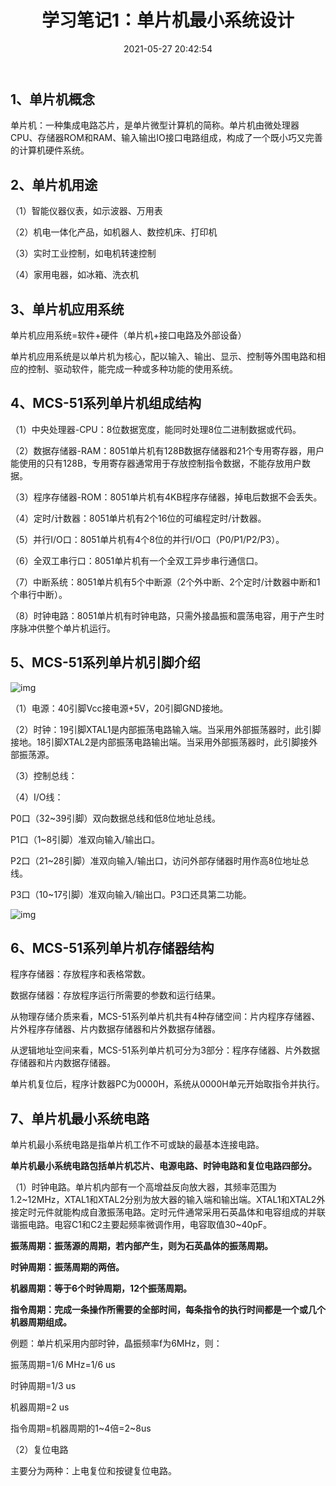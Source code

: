 ﻿---
title: 学习笔记1：单片机最小系统设计
date: 2021-05-27 20:42:54
category: 单片机
tags: 单片机
---

## 1、单片机概念

单片机：一种集成电路芯片，是单片微型计算机的简称。单片机由微处理器CPU、存储器ROM和RAM、输入输出IO接口电路组成，构成了一个既小巧又完善的计算机硬件系统。

## 2、单片机用途

（1）智能仪器仪表，如示波器、万用表

（2）机电一体化产品，如机器人、数控机床、打印机

（3）实时工业控制，如电机转速控制

（4）家用电器，如冰箱、洗衣机

## 3、单片机应用系统

单片机应用系统=软件+硬件（单片机+接口电路及外部设备）

单片机应用系统是以单片机为核心，配以输入、输出、显示、控制等外围电路和相应的控制、驱动软件，能完成一种或多种功能的使用系统。

## 4、MCS-51系列单片机组成结构

（1）中央处理器-CPU：8位数据宽度，能同时处理8位二进制数据或代码。

（2）数据存储器-RAM：8051单片机有128B数据存储器和21个专用寄存器，用户能使用的只有128B，专用寄存器通常用于存放控制指令数据，不能存放用户数据。

（3）程序存储器-ROM：8051单片机有4KB程序存储器，掉电后数据不会丢失。

（4）定时/计数器：8051单片机有2个16位的可编程定时/计数器。

（5）并行I/O口：8051单片机有4个8位的并行I/O口（P0/P1/P2/P3）。

（6）全双工串行口：8051单片机有一个全双工异步串行通信口。

（7）中断系统：8051单片机有5个中断源（2个外中断、2个定时/计数器中断和1个串行中断）。

（8）时钟电路：8051单片机有时钟电路，只需外接晶振和震荡电容，用于产生时序脉冲供整个单片机运行。

## 5、MCS-51系列单片机引脚介绍

![img](https://img2020.cnblogs.com/blog/1729775/202102/1729775-20210221184228988-605752706.png)

 （1）电源：40引脚Vcc接电源+5V，20引脚GND接地。

（2）时钟：19引脚XTAL1是内部振荡电路输入端。当采用外部振荡器时，此引脚接地。18引脚XTAL2是内部振荡电路输出端。当采用外部振荡器时，此引脚接外部振荡源。

（3）控制总线：

（4）I/O线：

P0口（32~39引脚）双向数据总线和低8位地址总线。

P1口（1~8引脚）准双向输入/输出口。

P2口（21~28引脚）准双向输入/输出口，访问外部存储器时用作高8位地址总线。

P3口（10~17引脚）准双向输入/输出口。P3口还具第二功能。

![img](https://img2020.cnblogs.com/blog/1729775/202102/1729775-20210221194123546-1287876210.png)

## 6、MCS-51系列单片机存储器结构

程序存储器：存放程序和表格常数。

数据存储器：存放程序运行所需要的参数和运行结果。

从物理存储介质来看，MCS-51系列单片机共有4种存储空间：片内程序存储器、片外程序存储器、片内数据存储器和片外数据存储器。

从逻辑地址空间来看，MCS-51系列单片机可分为3部分：程序存储器、片外数据存储器和片内数据存储器。

单片机复位后，程序计数器PC为0000H，系统从0000H单元开始取指令并执行。

## 7、单片机最小系统电路

单片机最小系统电路是指单片机工作不可或缺的最基本连接电路。

**单片机最小系统电路包括单片机芯片、电源电路、时钟电路和复位电路四部分。**

（1）时钟电路。单片机内部有一个高增益反向放大器，其频率范围为1.2~12MHz，XTAL1和XTAL2分别为放大器的输入端和输出端。XTAL1和XTAL2外接定时元件就能构成自激振荡电路。定时元件通常采用石英晶体和电容组成的并联谐振电路。电容C1和C2主要起频率微调作用，电容取值30~40pF。

**振荡周期：振荡源的周期，若内部产生，则为石英晶体的振荡周期。**

**时钟周期：振荡周期的两倍。**

**机器周期：等于6个时钟周期，12个振荡周期。**

**指令周期：完成一条操作所需要的全部时间，每条指令的执行时间都是一个或几个机器周期组成。**

例题：单片机采用内部时钟，晶振频率f为6MHz，则：

振荡周期=1/6 MHz=1/6 us

时钟周期=1/3 us

机器周期=2 us

指令周期=机器周期的1~4倍=2~8us

（2）复位电路

主要分为两种：上电复位和按键复位电路。